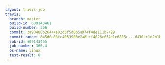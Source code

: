 ```yaml
---
layout: travis-job
travis:
  branch: master
  build-id: 609143461
  build-number: 366
  commit: 2a98488b26444a82d3f5d0b5a074f4de111b7429
  commit-range: 845d0a38fc4053980e2a8bcf4026c052e1e6815c...6430ec1d2b1b2acaecaca298749472e74594874b
  job-id: 609143465
  job-number: 366.4
  os-name: linux
  test-result: 0
---
```


